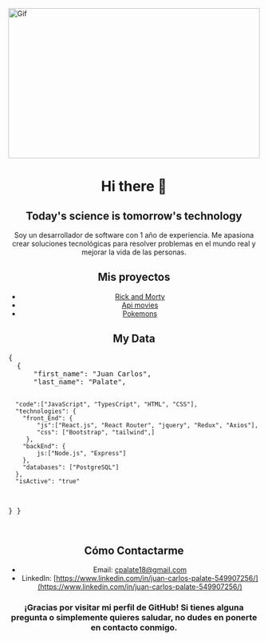 <div><img src="https://media3.giphy.com/media/v1.Y2lkPTc5MGI3NjExMmVlNWJmOTkzM2Y0ZmJkZDc1YTk1YmVlMjViMTIxNjM4ZTU3ZmMwYiZlcD12MV9pbnRlcm5hbF9naWZzX2dpZklkJmN0PWc/26tn33aiTi1jkl6H6/giphy.gif" alt="Gif" width="100%" height="300" /></div>

<center>

# Hi there 👋

## Today's science is tomorrow's technology

Soy un desarrollador de software con 1 año de experiencia. Me apasiona crear soluciones tecnológicas para resolver problemas en el mundo real y mejorar la vida de las personas.

## Mis proyectos

- [Rick and Morty](https://rick-and-morty-120.netlify.app/)
- [Api movies](https://github.com/Carlos-120/Movies_app)
- [Pokemons](https://pokemon-120.netlify.app/)

## My Data

</center>
<pre>
{
  {
      "first_name": "Juan Carlos",
      "last_name": "Palate",

      "code":["JavaScript", "TypesCript", "HTML", "CSS"],
      "technologies": {
        "front_End": {
            "js":["React.js", "React Router", "jquery", "Redux", "Axios"],
            "css": ["Bootstrap", "tailwind",]
         },
        "backEnd": {
            js:["Node.js", "Express"]
        },
        "databases": ["PostgreSQL"]
      },
      "isActive": "true"

}
}

</pre>
<center>

## Cómo Contactarme

- Email: cpalate18@gmail.com
- LinkedIn: [https://www.linkedin.com/in/juan-carlos-palate-549907256/](https://www.linkedin.com/in/juan-carlos-palate-549907256/)

### ¡Gracias por visitar mi perfil de GitHub! Si tienes alguna pregunta o simplemente quieres saludar, no dudes en ponerte en contacto conmigo.

<center/>

